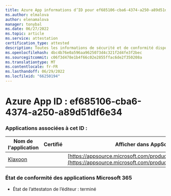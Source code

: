 ```yaml
---
title: Azure App informations d’ID pour ef685106-cba6-4374-a250-a89d51df6e34
ms.author: elmalova
author: elenamalova
manager: tonybal
ms.date: 06/27/2022
ms.topic: article
ms.service: attestation
certification_type: attested
description: Toutes les informations de sécurité et de conformité disponibles pour ef685106-cba6-4374-a250-a89d51df6e34.
ms.openlocfilehash: 4bc4b76e0a596aa9625073d4c321f2d4fe3f2bec
ms.sourcegitcommit: c06f3d478e1b4f66c02e2855ffac6de2f350208a
ms.translationtype: MT
ms.contentlocale: fr-FR
ms.lasthandoff: 06/29/2022
ms.locfileid: "66250194"
---
```

# <a name="azure-app-id-ef685106-cba6-4374-a250-a89d51df6e34"></a>Azure App ID : ef685106-cba6-4374-a250-a89d51df6e34


### <a name="apps-associated-with-this-id"></a>Applications associées à cet ID :
| **Nom de l'application** | **Certifié** | **Afficher dans AppSource** |
|--------------|---------------|-----------------------|
| [Klaxoon](../forward/WA104382058.md) |  | [https://appsource.microsoft.com/product/office/WA104382058](https://appsource.microsoft.com/product/office/WA104382058) |

### <a name="microsoft-365-app-compliance-status"></a>État de conformité des applications Microsoft 365
- État de l’attestaton de l’éditeur : terminé
